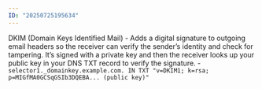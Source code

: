 ```yaml
---
ID: "20250725195634"
---
```

DKIM (Domain Keys Identified Mail) - Adds a digital signature to outgoing email headers so the receiver can verify the sender’s identity and check for tampering. It’s signed with a private key and then the receiver looks up your public key in your DNS TXT record to verify the signature.
		- ```selector1._domainkey.example.com. IN TXT
		 "v=DKIM1; k=rsa; p=MIGfMA0GCSqGSIb3DQEBA... (public key)"```
